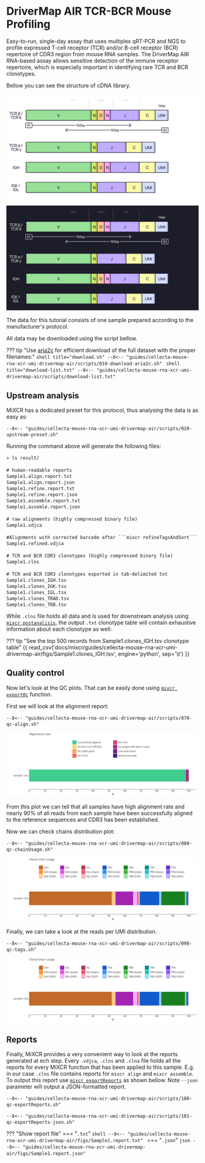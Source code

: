 # DriverMap AIR TCR-BCR Mouse Profiling

Easy-to-run, single-day assay that uses multiplex qRT-PCR and NGS to profile expressed T-cell receptor (TCR) and/or B-cell receptor (BCR) repertoire of CDR3 region from mouse RNA samples. The DriverMap AIR RNA-based assay allows sensitive detection of the immune receptor repertoire, which is especially important in identifying rare TCR and BCR clonotypes.

Bellow you can see the structure of cDNA library.

![](../reference/pics/cellecta-mouse-rna-xcr-umi-drivermap-air-light.svg#only-light)

![](../reference/pics/cellecta-mouse-rna-xcr-umi-drivermap-air-dark.svg#only-dark)

The data for this tutorial consists of one sample prepared according to the manufacturer's protocol.

All data may be downloaded using the script bellow.

??? tip "Use [aria2c](https://aria2.github.io) for efficient download of the full dataset with the proper filenames:"
    ```shell title="download.sh"
    --8<-- "guides/cellecta-mouse-rna-xcr-umi-drivermap-air/scripts/010-download-aria2c.sh"
    ```
    ```shell title="download-list.txt"
    --8<-- "guides/cellecta-mouse-rna-xcr-umi-drivermap-air/scripts/download-list.txt"
    ```
## Upstream analysis

MiXCR has a dedicated preset for this protocol, thus analysing the data is as easy as:

```shell
--8<-- "guides/cellecta-mouse-rna-xcr-umi-drivermap-air/scripts/020-upstream-preset.sh"
```

Running the command above will generate the following files:

```shell
> ls result/

# human-readable reports 
Sample1.align.report.txt
Sample1.align.report.json
Sample1.refine.report.txt
Sample1.refine.report.json
Sample1.assemble.report.txt
Sample1.assemle.report.json

# raw alignments (highly compressed binary file)
Sample1.vdjca

#Alignments with corrected barcode after ```mixcr refineTagsAndSort```
Sample1.refined.vdjca

# TCR and BCR CDR3 clonotypes (highly compressed binary file)
Sample1.clns

# TCR and BCR CDR3 clonotypes exported in tab-delimited txt
Sample1.clones_IGH.tsv
Sample1.clones_IGK.tsv
Sample1.clones_IGL.tsv
Sample1.clones_TRAD.tsv
Sample1.clones_TRB.tsv
```

While `.clns` file holds all data and is used for downstream analysis using [`mixcr postanalisis`](../reference/mixcr-postanalysis.md), the output `.txt` clonotype table will contain exhaustive information about each clonotype as well:

??? tip "See the top 500 records from Sample1.clones_IGH.tsv clonotype table"
    {{ read_csv('docs/mixcr/guides/cellecta-mouse-rna-xcr-umi-drivermap-air/figs/Sample1.clones_IGH.tsv', engine='python', sep='\t') }}


## Quality control

Now let's look at the QC plots. That can be easily done using [`mixcr exportQc`](../reference/mixcr-exportQc.md)
function.

First we will look at the alignment report:

```shell
--8<-- "guides/cellecta-mouse-rna-xcr-umi-drivermap-air/scripts/070-qc-align.sh"
```

![align QC](cellecta-mouse-rna-xcr-umi-drivermap-air/figs/alignQc.svg)

From this plot we can tell that all samples have high alignment rate and nearly 90% of all reads from each sample have been successfully aligned to the reference sequences and CDR3 has been established. 

Now we can check chains distribution plot:

```shell
--8<-- "guides/cellecta-mouse-rna-xcr-umi-drivermap-air/scripts/080-qc-chainUsage.sh"
```

![chain usage QC](cellecta-mouse-rna-xcr-umi-drivermap-air/figs/chainUsage.svg)

Finally, we can take a look at the reads per UMI distribution.

```shell
--8<-- "guides/cellecta-mouse-rna-xcr-umi-drivermap-air/scripts/090-qc-tags.sh"
```

![tags QC](cellecta-mouse-rna-xcr-umi-drivermap-air/figs/tags.0.svg)


## Reports
Finally, MiXCR provides a very convenient way to look at the reports generated at ech step. Every `.vdjca`, `.clns` and `.clna` file holds all the reports for every MiXCR function that has been applied to this sample. E.g. in our case `.clns` file contains reports for `mixcr align` and `mixcr assemble`. To output this report use [`mixcr exportReports`](../reference/mixcr-exportReports.md) as shown bellow. Note `--json` parameter will output a JSON-formatted report.

```shell
--8<-- "guides/cellecta-mouse-rna-xcr-umi-drivermap-air/scripts/100-qc-exportReports.sh"
```

```shell
--8<-- "guides/cellecta-mouse-rna-xcr-umi-drivermap-air/scripts/101-qc-exportReports-json.sh"
```

??? "Show report file"
    === "`.txt`"
        ```shell
        --8<-- "guides/cellecta-mouse-rna-xcr-umi-drivermap-air/figs/Sample1.report.txt"
        ```
    === "`.json`"
        ```json
        --8<-- "guides/cellecta-mouse-rna-xcr-umi-drivermap-air/figs/Sample1.report.json"
        ```